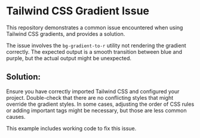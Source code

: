 # Tailwind CSS Gradient Issue

This repository demonstrates a common issue encountered when using Tailwind CSS gradients, and provides a solution.

The issue involves the `bg-gradient-to-r` utility not rendering the gradient correctly. The expected output is a smooth transition between blue and purple, but the actual output might be unexpected. 

## Solution:

Ensure you have correctly imported Tailwind CSS and configured your project. Double-check that there are no conflicting styles that might override the gradient styles. In some cases, adjusting the order of CSS rules or adding important tags might be necessary, but those are less common causes.

This example includes working code to fix this issue.